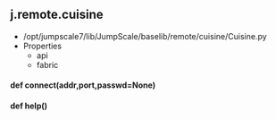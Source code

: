 ## j.remote.cuisine

- /opt/jumpscale7/lib/JumpScale/baselib/remote/cuisine/Cuisine.py
- Properties
    - api
    - fabric

#### def connect(addr,port,passwd=None) 

#### def help() 

